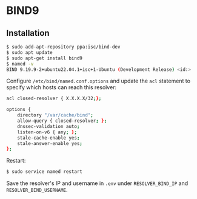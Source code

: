 # BIND9

## Installation

```bash
$ sudo add-apt-repository ppa:isc/bind-dev
$ sudo apt update
$ sudo apt-get install bind9
$ named -v
BIND 9.19.9-2+ubuntu22.04.1+isc+1-Ubuntu (Development Release) <id:>
```

Configure `/etc/bind/named.conf.options` and update the `acl` statement to specify which hosts can reach this resolver:

```bash
acl closed-resolver { X.X.X.X/32;};

options {
    directory "/var/cache/bind";
    allow-query { closed-resolver; };
   	dnssec-validation auto;
    listen-on-v6 { any; };
    stale-cache-enable yes;
    stale-answer-enable yes;
};
```

Restart:

```bash
$ sudo service named restart
```

Save the resolver's IP and username in `.env` under `RESOLVER_BIND_IP` and `RESOLVER_BIND_USERNAME`.
